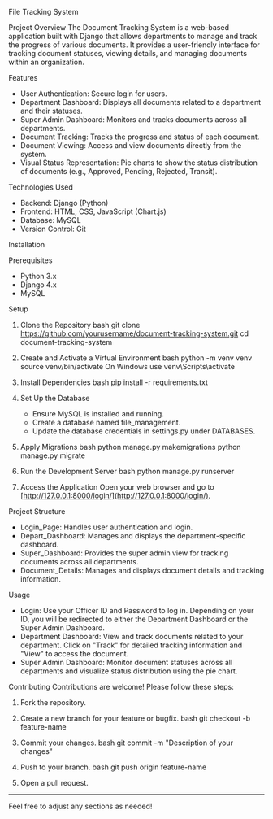 
 File  Tracking System

 Project Overview
The Document Tracking System is a web-based application built with Django that allows departments to manage and track the progress of various documents. It provides a user-friendly interface for tracking document statuses, viewing details, and managing documents within an organization.

 Features
- User Authentication: Secure login for users.
- Department Dashboard: Displays all documents related to a department and their statuses.
- Super Admin Dashboard: Monitors and tracks documents across all departments.
- Document Tracking: Tracks the progress and status of each document.
- Document Viewing: Access and view documents directly from the system.
- Visual Status Representation: Pie charts to show the status distribution of documents (e.g., Approved, Pending, Rejected, Transit).

 Technologies Used
- Backend: Django (Python)
- Frontend: HTML, CSS, JavaScript (Chart.js)
- Database: MySQL
- Version Control: Git

 Installation

 Prerequisites
- Python 3.x
- Django 4.x
- MySQL

 Setup
1. Clone the Repository
   bash
   git clone https://github.com/yourusername/document-tracking-system.git
   cd document-tracking-system
   

2. Create and Activate a Virtual Environment
   bash
   python -m venv venv
   source venv/bin/activate   On Windows use venv\Scripts\activate
   

3. Install Dependencies
   bash
   pip install -r requirements.txt
   

4. Set Up the Database
   - Ensure MySQL is installed and running.
   - Create a database named file_management.
   - Update the database credentials in settings.py under DATABASES.

5. Apply Migrations
   bash
   python manage.py makemigrations
   python manage.py migrate
   

6. Run the Development Server
   bash
   python manage.py runserver
   

7. Access the Application
   Open your web browser and go to [http://127.0.0.1:8000/login/](http://127.0.0.1:8000/login/).

 Project Structure
- Login_Page: Handles user authentication and login.
- Depart_Dashboard: Manages and displays the department-specific dashboard.
- Super_Dashboard: Provides the super admin view for tracking documents across all departments.
- Document_Details: Manages and displays document details and tracking information.

 Usage
- Login: Use your Officer ID and Password to log in. Depending on your ID, you will be redirected to either the Department Dashboard or the Super Admin Dashboard.
- Department Dashboard: View and track documents related to your department. Click on "Track" for detailed tracking information and "View" to access the document.
- Super Admin Dashboard: Monitor document statuses across all departments and visualize status distribution using the pie chart.

 Contributing
Contributions are welcome! Please follow these steps:
1. Fork the repository.
2. Create a new branch for your feature or bugfix.
   bash
   git checkout -b feature-name
   
3. Commit your changes.
   bash
   git commit -m "Description of your changes"
   
4. Push to your branch.
   bash
   git push origin feature-name
   
5. Open a pull request.

---

Feel free to adjust any sections as needed!
